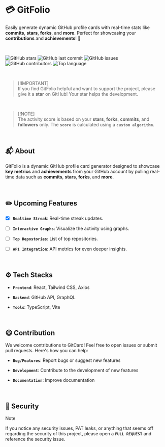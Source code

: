 
# 💳 GitFolio  
Easily generate dynamic GitHub profile cards with real-time stats like **commits**, **stars**, **forks**, and **more**. Perfect for showcasing your **contributions** and **achievements**! 🚀

<br>

![GitHub stars](https://img.shields.io/github/stars/divyanshudhruv/gitfolio?style=for-the-badge)
![GitHub last commit](https://img.shields.io/github/last-commit/divyanshudhruv/gitfolio.svg?style=for-the-badge)
![GitHub issues](https://img.shields.io/github/issues/divyanshudhruv/gitfolio.svg?style=for-the-badge)
![GitHub contributors](https://img.shields.io/github/contributors/divyanshudhruv/gitfolio.svg?style=for-the-badge)
![Top language](https://img.shields.io/github/languages/top/divyanshudhruv/gitfolio.svg?style=for-the-badge)

<br>

> [!IMPORTANT]\
> If you find GitFolio helpful and want to support the project, please give it a **star** on GitHub! Your star helps the development.

<br>

> [!NOTE]\
> The activity score is based on your **stars**, **forks**, **commits**, and **followers** only. The **`score`** is calculated using a **`custom algorithm`**.

<br>

## 📬  About

GitFolio is a dynamic GitHub profile card generator designed to showcase **key** **metrics** and **achievements** from your GitHub account by pulling real-time data such as **commits**, **stars**, **forks**, and **more**.

<br>

## ✏️ Upcoming Features

- [x]  **`Realtime Streak`**: Real-time streak updates.
  
- [ ] **`Interactive Graphs`**: Visualize the activity using graphs.

- [ ] **`Top Repostories`**: List of top repositories.

- [ ] **`API Integration`**: API metrics for even deeper insights.

<br>

## ⚙️ Tech Stacks

- **`Frontend`**: React, Tailwind CSS, Axios

- **`Backend`**: GitHub API, GraphQL

- **`Tools`**: TypeScript, Vite

<br>

## 😃 Contribution
We welcome contributions to GitCard! Feel free to open issues or submit pull requests. Here's how you can help:

- **`Bug/Features`**: Report bugs or suggest new features

- **`Development`**: Contribute to the development of new features

- **`Documentation`**: Improve documentation

<br>


## 🔐 Security

> [!NOTE]
> If you notice any security issues, PAT leaks, or anything that seems off regarding the security of this project, please open a **`PULL REQUEST`** and reference the security issue. 

